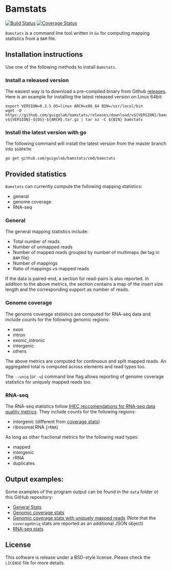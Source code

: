 # Bamstats

[![Build Status](https://travis-ci.org/guigolab/bamstats.svg?branch=master)](https://travis-ci.org/guigolab/bamstats)
[![Coverage Status](https://coveralls.io/repos/github/guigolab/bamstats/badge.svg?branch=master)](https://coveralls.io/github/guigolab/bamstats)

`Bamstats` is a command line tool written in `Go` for computing mapping statistics from a `BAM` file.

## Installation instructions

Use one of the following methods to install `Bamstats`.

### Install a released version

The easiest way is to download a pre-compiled binary from Github [releases](https://github.com/guigolab/bamstats/releases). Here is an example for installing the latest released version on Linux 64bit:

```
export VERSION=0.3.5 OS=linux ARCH=x86_64 BIN=/usr/local/bin
wget -O - https://github.com/guigolab/bamstats/releases/download/v${VERSION}/bamstats-v${VERSION}-${OS}-${ARCH}.tar.gz | tar xz -C ${BIN} bamstats
```

### Install the latest version with go

The following command will install the latest version from the master branch into `$GOPATH`:

```
go get github.com/guigolab/bamstats/cmd/bamstats
```

## Provided statistics 

`Bamstats` can currently compute the following mapping statistics:

- general
- genome coverage
- RNA-seq

### General

The general mapping statistics include:

- Total number of reads
- Number of unmapped reads
- Number of mapped reads grouped by number of multimaps (`NH` tag in `BAM` file)
- Number of mappings
- Ratio of mappings vs mapped reads

If the data is paired-end, a section for read-pairs is also reported. In addition to the above metrics, the section contains a map of the insert size length and the corresponding support as number of reads.

### Genome coverage

The genome coverage ststistics are computed for RNA-seq data and include counts for the following genomic regions:

- exon
- intron
- exonic_intronic
- intergenic
- others

The above metrics are computed for continuous and split mapped reads. An aggregated total is computed across elements and read types too.

The `--uniq` (or `-u`) command line flag allows reporting of genome coverage statistics for uniquely mapped reads too.

### RNA-seq

The RNA-seq statistics follow [IHEC reccomendations for RNA-seq data quality metrics](https://github.com/IHEC/ihec-assay-standards/blob/199ec96b668114a90e39d3351358996287950dd1/qc_metrics/rna-seq/metrics.pdf). They include counts for the following regions:

- intergenic (different from [coverage stats](#genome-coverage-statistics))
- ribosomal RNA (`rRNA`)

As long as other fractional metrics for the following read types:

- mapped
- intergenic
- rRNA
- duplicates

## Output examples:

Some examples of the program output can be found in the `data` folder ot this GitHub repository:

- [General Stats](data/expected-general.json)
- [Genomic coverage stats](data/expected-coverage.json)
- [Genomic coverage stats with uniquely mapped reads](data/expected-coverage-uniq.json#L28) (Note that the `coverageUniq` stats are reported as an additional JSON object)
- [RNA-seq stats](data/expected-rnaseq.json#L51)

## License

This software is release under a BSD-style license. Please check the `LICENSE` file for more details.
